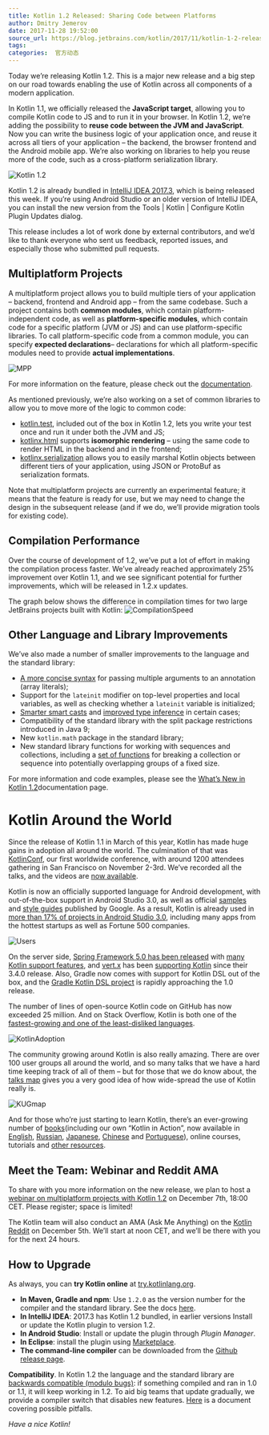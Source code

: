 ```yaml
---
title: Kotlin 1.2 Released: Sharing Code between Platforms
author: Dmitry Jemerov
date: 2017-11-28 19:52:00
source_url: https://blog.jetbrains.com/kotlin/2017/11/kotlin-1-2-released/
tags: 
categories:  官方动态
---
```


Today we’re releasing Kotlin 1.2. This is a major new release and a big step on our road towards enabling the use of Kotlin across all components of a modern application.

In Kotlin 1.1, we officially released the **JavaScript target**, allowing you to compile Kotlin code to JS and to run it in your browser. In Kotlin 1.2, we’re adding the possibility to **reuse code between the JVM and JavaScript**. Now you can write the business logic of your application once, and reuse it across all tiers of your application – the backend, the browser frontend and the Android mobile app. We’re also working on libraries to help you reuse more of the code, such as a cross-platform serialization library.

![Kotlin 1.2](https://d3nmt5vlzunoa1.cloudfront.net/kotlin/files/2017/11/cake3-1.png)

Kotlin 1.2 is already bundled in [IntelliJ IDEA 2017.3](https://www.jetbrains.com/idea/), which is being released this week. If you’re using Android Studio or an older version of IntelliJ IDEA, you can install the new version from the Tools | Kotlin | Configure Kotlin Plugin Updates dialog.

This release includes a lot of work done by external contributors, and we’d like to thank everyone who sent us feedback, reported issues, and especially those who submitted pull requests.

## Multiplatform Projects

A multiplatform project allows you to build multiple tiers of your application – backend, frontend and Android app – from the same codebase. Such a project contains both **common modules**, which contain platform-independent code, as well as **platform-specific modules**, which contain code for a specific platform (JVM or JS) and can use platform-specific libraries. To call platform-specific code from a common module, you can specify **expected declarations**– declarations for which all platform-specific modules need to provide **actual implementations**.

![MPP](https://d3nmt5vlzunoa1.cloudfront.net/kotlin/files/2017/11/MPP.png)

For more information on the feature, please check out the [documentation](http://kotlinlang.org/docs/reference/multiplatform.html).

As mentioned previously, we’re also working on a set of common libraries to allow you to move more of the logic to common code:

- [kotlin.test](http://kotlinlang.org/api/latest/kotlin.test/index.html), included out of the box in Kotlin 1.2, lets you write your test once and run it under both the JVM and JS;
- [kotlinx.html](https://github.com/kotlin/kotlinx.html) supports **isomorphic rendering** – using the same code to render HTML in the backend and in the frontend;
- [kotlinx.serialization](https://github.com/kotlin/kotlinx.serialization) allows you to easily marshal Kotlin objects between different tiers of your application, using JSON or ProtoBuf as serialization formats.

Note that multiplatform projects are currently an experimental feature; it means that the feature is ready for use, but we may need to change the design in the subsequent release (and if we do, we’ll provide migration tools for existing code).

## Compilation Performance

Over the course of development of 1.2, we’ve put a lot of effort in making the compilation process faster. We’ve already reached approximately 25% improvement over Kotlin 1.1, and we see significant potential for further improvements, which will be released in 1.2.x updates.

The graph below shows the difference in compilation times for two large JetBrains projects built with Kotlin:
![CompilationSpeed](https://d3nmt5vlzunoa1.cloudfront.net/kotlin/files/2017/11/CompilationSpeed.png)

## Other Language and Library Improvements

We’ve also made a number of smaller improvements to the language and the standard library:

- [A more concise syntax](http://kotlinlang.org/docs/reference/whatsnew12.html#array-literals-in-annotations) for passing multiple arguments to an annotation (array literals);
- Support for the `lateinit` modifier on top-level properties and local variables, as well as checking whether a `lateinit` variable is initialized;
- [Smarter smart casts](http://kotlinlang.org/docs/reference/whatsnew12.html#smart-cast-improvements) and [improved type inference](http://kotlinlang.org/docs/reference/whatsnew12.html#information-from-explicit-casts-is-used-for-type-inference) in certain cases;
- Compatibility of the standard library with the split package restrictions introduced in Java 9;
- New `kotlin.math` package in the standard library;
- New standard library functions for working with sequences and collections, including a [set of functions](http://kotlinlang.org/docs/reference/whatsnew12.html#windowed-chunked-zipwithnext) for breaking a collection or sequence into potentially overlapping groups of a fixed size.

For more information and code examples, please see the [What’s New in Kotlin 1.2](http://kotlinlang.org/docs/reference/whatsnew12.html)documentation page.

# Kotlin Around the World

Since the release of Kotlin 1.1 in March of this year, Kotlin has made huge gains in adoption all around the world. The culmination of that was [KotlinConf](https://kotlinconf.com/), our first worldwide conference, with around 1200 attendees gathering in San Francisco on November 2-3rd. We’ve recorded all the talks, and the videos are [now available](https://kotlinconf.com/talks/).

Kotlin is now an officially supported language for Android development, with out-of-the-box support in Android Studio 3.0, as well as official [samples](https://developer.android.com/samples/index.html?language=kotlin) and [style guides](https://android.github.io/kotlin-guides/) published by Google. As a result, Kotlin is already used in [more than 17% of projects in Android Studio 3.0](https://android-developers.googleblog.com/2017/11/update-on-kotlin-for-android.html), including many apps from the hottest startups as well as Fortune 500 companies.

![Users](https://d3nmt5vlzunoa1.cloudfront.net/kotlin/files/2017/11/KotlinConfUsers.jpg)

On the server side, [Spring Framework 5.0 has been released](https://spring.io/blog/2017/09/28/spring-framework-5-0-goes-ga) with [many Kotlin support features](https://docs.spring.io/spring/docs/current/spring-framework-reference/languages.html#kotlin), and [vert.x](http://vertx.io/) has been [supporting Kotlin](http://vertx.io/docs/vertx-core/kotlin/) since their 3.4.0 release. Also, Gradle now comes with support for Kotlin DSL out of the box, and the [Gradle Kotlin DSL project](https://github.com/gradle/kotlin-dsl) is rapidly approaching the 1.0 release.

The number of lines of open-source Kotlin code on GitHub has now exceeded 25 million. And on Stack Overflow, Kotlin is both one of the [fastest-growing and one of the least-disliked languages](https://stackoverflow.blog/2017/10/31/disliked-programming-languages/).

![KotlinAdoption](https://d3nmt5vlzunoa1.cloudfront.net/kotlin/files/2017/11/KotlinAdoption.png)

The community growing around Kotlin is also really amazing. There are over 100 user groups all around the world, and so many talks that we have a hard time keeping track of all of them – but for those that we do know about, the [talks map](http://kotlinlang.org/community/talks.html) gives you a very good idea of how wide-spread the use of Kotlin really is.

![KUGmap](https://d3nmt5vlzunoa1.cloudfront.net/kotlin/files/2017/11/KUGmap.png)

And for those who’re just starting to learn Kotlin, there’s an ever-growing number of [books](http://kotlinlang.org/docs/books.html)(including our own “Kotlin in Action”, now available in [English](https://manning.com/books/kotlin-in-action), [Russian](https://dmkpress.com/catalog/computer/programming/java/978-5-97060-497-7/), [Japanese](https://www.amazon.co.jp/Kotlin%E3%82%A4%E3%83%B3%E3%83%BB%E3%82%A2%E3%82%AF%E3%82%B7%E3%83%A7%E3%83%B3-Dmitry-Jemerov/dp/4839961743/ref=sr_1_2?ie=UTF8&qid=1511539431&sr=8-2&keywords=kotlin), [Chinese](https://www.amazon.com/Kotlin%E5%AE%9E%E6%88%98-Svetlana-Isakova-Dmitry-Jemerov/dp/B07568C58F/ref=sr_1_3?s=books&ie=UTF8&qid=1511539582&sr=1-3) and [Portuguese](https://novatec.com.br/livros/kotlin-em-acao/)), online courses, tutorials and [other resources](http://kotlinlang.org/community/).

## Meet the Team: Webinar and Reddit AMA

To share with you more information on the new release, we plan to host a [webinar on multiplatform projects with Kotlin 1.2](https://info.jetbrains.com/Kotlin-Webinar-December2017.html) on December 7th, 18:00 CET. Please register; space is limited!

The Kotlin team will also conduct an AMA (Ask Me Anything) on the [Kotlin Reddit](https://www.reddit.com/r/Kotlin/) on December 5th. We’ll start at noon CET, and we’ll be there with you for the next 24 hours.

## How to Upgrade

As always, you can **try Kotlin online** at [try.kotlinlang.org](http://try.kotlinlang.org/).

- **In Maven, Gradle and npm**: Use `1.2.0` as the version number for the compiler and the standard library. See the docs [here](http://kotlinlang.org/docs/reference/using-gradle.html).
- **In IntelliJ IDEA**: 2017.3 has Kotlin 1.2 bundled, in earlier versions Install or update the Kotlin plugin to version 1.2.
- **In Android Studio**: Install or update the plugin through *Plugin Manager*.
- **In Eclipse**: install the plugin using [Marketplace](https://marketplace.eclipse.org/content/kotlin-plugin-eclipse).
- **The command-line compiler** can be downloaded from the [Github release page](https://github.com/JetBrains/kotlin/releases/tag/v1.2.0).

**Compatibility**. In Kotlin 1.2 the language and the standard library are [backwards compatible (modulo bugs)](http://kotlinlang.org/docs/reference/compatibility.html): if something compiled and ran in 1.0 or 1.1, it will keep working in 1.2. To aid big teams that update gradually, we provide a compiler switch that disables new features. [Here](http://kotlinlang.org/docs/reference/compatibility.html#binary-compatibility-warnings) is a document covering possible pitfalls.

*Have a nice Kotlin!*